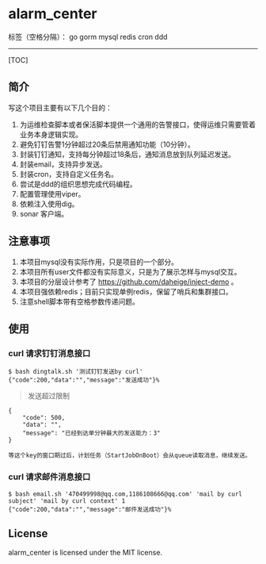 # alarm_center
标签（空格分隔）： go gorm mysql redis cron ddd

---
[TOC]
##  简介
写这个项目主要有以下几个目的：

1. 为运维检查脚本或者保活脚本提供一个通用的告警接口，使得运维只需要管着业务本身逻辑实现。
2. 避免钉钉告警1分钟超过20条后禁用通知功能（10分钟）。
3. 封装钉钉通知，支持每分钟超过18条后，通知消息放到队列延迟发送。
4. 封装email，支持异步发送。
5. 封装cron，支持自定义任务名。
6. 尝试是ddd的组织思想完成代码编程。
7. 配置管理使用viper。
8. 依赖注入使用dig。
9. sonar 客户端。

## 注意事项
1. 本项目mysql没有实际作用，只是项目的一个部分。
2. 本项目所有user文件都没有实际意义，只是为了展示怎样与mysql交互。
3. 本项目的分层设计参考了 https://github.com/daheige/inject-demo 。
4. 本项目强依赖redis；目前只实现单例redis，保留了哨兵和集群接口。
5. 注意shell脚本带有空格参数传递问题。

## 使用
### curl 请求钉钉消息接口

```shell
$ bash dingtalk.sh '测试钉钉发送by curl'
{"code":200,"data":"","message":"发送成功"}%       
```

> 发送超过限制

```
{
    "code": 500,
    "data": "",
    "message": "已经到达单分钟最大的发送能力：3"
}
```
```
等这个key的窗口期过后，计划任务（StartJobOnBoot）会从queue读取消息，继续发送。
```

### curl 请求邮件消息接口

```
$ bash email.sh '470499998@qq.com,1186108666@qq.com' 'mail by curl subject' 'mail by curl context' 1 
{"code":200,"data":"","message":"邮件发送成功"}%   
```

## License
alarm_center is licensed under the MIT license.